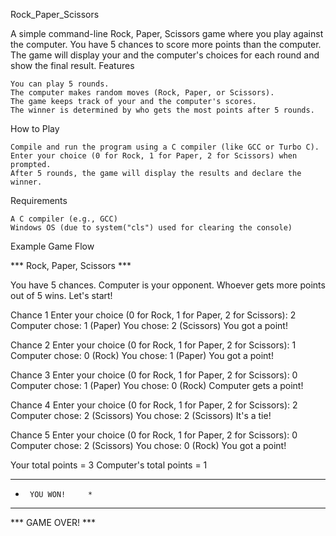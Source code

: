 Rock_Paper_Scissors

A simple command-line Rock, Paper, Scissors game where you play against the computer. You have 5 chances to score more points than the computer. The game will display your and the computer's choices for each round and show the final result.
Features

    You can play 5 rounds.
    The computer makes random moves (Rock, Paper, or Scissors).
    The game keeps track of your and the computer's scores.
    The winner is determined by who gets the most points after 5 rounds.

How to Play

    Compile and run the program using a C compiler (like GCC or Turbo C).
    Enter your choice (0 for Rock, 1 for Paper, 2 for Scissors) when prompted.
    After 5 rounds, the game will display the results and declare the winner.

Requirements

    A C compiler (e.g., GCC)
    Windows OS (due to system("cls") used for clearing the console)

Example Game Flow

*** Rock, Paper, Scissors ***

You have 5 chances.
Computer is your opponent.
Whoever gets more points out of 5 wins.
Let's start!

Chance 1
Enter your choice (0 for Rock, 1 for Paper, 2 for Scissors): 2
  Computer chose: 1 (Paper)
  You chose: 2 (Scissors)
  You got a point!

Chance 2
Enter your choice (0 for Rock, 1 for Paper, 2 for Scissors): 1
  Computer chose: 0 (Rock)
  You chose: 1 (Paper)
  You got a point!

Chance 3
Enter your choice (0 for Rock, 1 for Paper, 2 for Scissors): 0
  Computer chose: 1 (Paper)
  You chose: 0 (Rock)
  Computer gets a point!

Chance 4
Enter your choice (0 for Rock, 1 for Paper, 2 for Scissors): 2
  Computer chose: 2 (Scissors)
  You chose: 2 (Scissors)
  It's a tie!

Chance 5
Enter your choice (0 for Rock, 1 for Paper, 2 for Scissors): 0
  Computer chose: 2 (Scissors)
  You chose: 0 (Rock)
  You got a point!

Your total points = 3
Computer's total points = 1

********************
*      YOU WON!     *
********************

*** GAME OVER! ***
